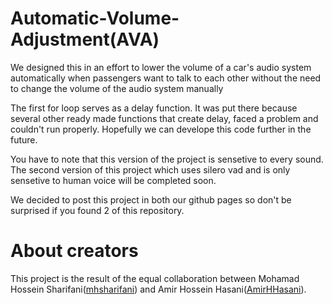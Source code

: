 # Automatic-Volume-Adjustment(AVA)
We designed this in an effort to lower the volume of a car's audio system automatically when passengers want to talk to each other without the need to change the volume of the audio system manually

The first for loop serves as a delay function. It was put there because several other ready made functions that create delay, faced a problem and couldn't run properly. Hopefully we can develope this code further in the future.

You have to note that this version of the project is sensetive to every sound. The second version of this project which uses silero vad and is only sensetive to human voice will be completed soon.

We decided to post this project in both our github pages so don't be surprised if you found 2 of this repository.

# About creators

This project is the result of the equal collaboration between Mohamad Hossein Sharifani([mhsharifani](https://github.com/mhsharifani "mhsharifani's Github Homepage")) and Amir Hossein Hasani([AmirHHasani](https://github.com/AmirHHasani "AmirHHasani's Github Homepage")).





